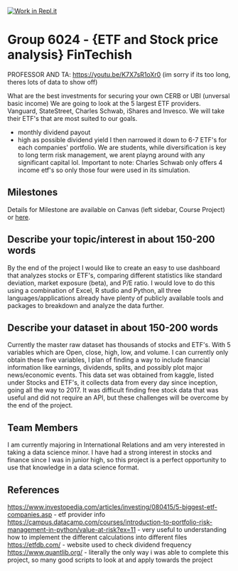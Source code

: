 [![Work in Repl.it](https://classroom.github.com/assets/work-in-replit-14baed9a392b3a25080506f3b7b6d57f295ec2978f6f33ec97e36a161684cbe9.svg)](https://classroom.github.com/online_ide?assignment_repo_id=315724&assignment_repo_type=GroupAssignmentRepo)
# Group 6024 - {ETF and Stock price analysis} FinTechish

PROFESSOR AND TA: https://youtu.be/K7X7sR1oXr0
(im sorry if its too long, theres lots of data to show off)


What are the best investments for securing your own CERB or UBI (unversal basic income)
We are going to look at the 5 largest ETF providers. Vanguard, StateStreet, Charles Schwab, iShares and Invesco. We will take their ETF's that are most suited to our goals.
- monthly dividend payout
- high as possible dividend yield
I then narrowed it down to 6-7 ETF's for each companies' portfolio. We are students, while diversification is key to long term risk management, we arent playng around with any significant capital lol. 
Important to note: Charles Schwab only offers 4 income etf's so only those four were used in its simulation. 

## Milestones

Details for Milestone are available on Canvas (left sidebar, Course Project) or [here](https://firas.moosvi.com/courses/data301/project/milestone01.html).

## Describe your topic/interest in about 150-200 words

By the end of the project I would like to create an easy to use dashboard that analyzes stocks or ETF's, comparing different statistics like standard deviation, market exposure (beta), and P/E ratio. 
I would love to do this using a combination of Excel, R studio and Python, all three languages/applications already have plenty of publicly available tools and packages to breakdown and analyze the data further. 

## Describe your dataset in about 150-200 words

Currently the master raw dataset has thousands of stocks and ETF's. With 5 variables which are Open, close, high, low, and volume. I can currently only obtain these five variables, I plan of finding a way to include financial information like earnings, dividends, splits, and possibly plot major news/economic events. 
This data set was obtained from kaggle, listed under Stocks and ETF's, it collects data from every day since inception, going all the way to 2017. It was difficult finding free stock data that was useful and did not require an API, but these challenges will be overcome by the end of the project.

## Team Members

I am currently majoring in International Relations and am very interested in taking a data science minor. I have had a strong interest in stocks and finance since I was in junior high, so this project is a perfect opportunity to use that knowledge in a data science format. 

## References
https://www.investopedia.com/articles/investing/080415/5-biggest-etf-companies.asp - etf provider info
https://campus.datacamp.com/courses/introduction-to-portfolio-risk-management-in-python/value-at-risk?ex=11 - very useful to understanding how to implement the different calculations into different files
https://etfdb.com/ - website used to check dividend frequency
https://www.quantlib.org/ - literally the only way i was able to complete this project, so many good scripts to look at and apply towards the project 
